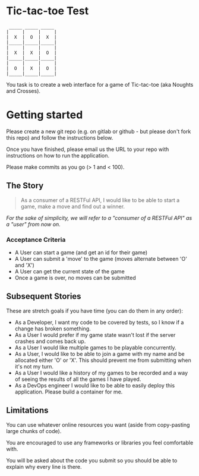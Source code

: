 # Tic-tac-toe Test

```
 _____ _____ _____
|     |     |     |
|  X  |  O  |  X  |
|_____|_____|_____|
|     |     |     |
|  X  |  X  |  O  |
|_____|_____|_____|
|     |     |     |
|  O  |  X  |  O  |
|_____|_____|_____|
```

You task is to create a web interface for a game of Tic-tac-toe (aka Noughts and Crosses).

# Getting started

Please create a new git repo (e.g. on gitlab or github - but please don't fork this repo) and follow the instructions below.

Once you have finished, please email us the URL to your repo with instructions on how to run the application.

Please make commits as you go (> 1 and < 100).

## The Story

> As a consumer of a RESTFul API, I would like to be able to start a game, make a move and find out a winner.

*For the sake of simplicity, we will refer to a "consumer of a RESTFul API" as a "user" from now on.*

### Acceptance Criteria

* A User can start a game (and get an id for their game)
* A User can submit a 'move' to the game (moves alternate between 'O' and 'X')
* A User can get the current state of the game
* Once a game is over, no moves can be submitted

## Subsequent Stories

These are stretch goals if you have time (you can do them in any order):

* As a Developer, I want my code to be covered by tests, so I know if a change has broken something.
* As a User I would prefer if my game state wasn't lost if the server crashes and comes back up.
* As a User I would like multiple games to be playable concurrently.
* As a User, I would like to be able to join a game with my name and be allocated either 'O' or 'X'. This should prevent me from submitting when it's not my turn.
* As a User I would like a history of my games to be recorded and a way of seeing the results of all the games I have played.
* As a DevOps engineer I would like to be able to easily deploy this application. Please build a container for me.


## Limitations

You can use whatever online resources you want (aside from copy-pasting large chunks of code).

You are encouraged to use any frameworks or libraries you feel comfortable with.

You will be asked about the code you submit so you should be able to explain why every line is there.
